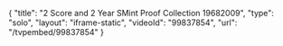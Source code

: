 {
    "title": "2 Score and 2 Year SMint Proof Collection  19682009",
    "type": "solo",
    "layout": "iframe-static",
    "videoId": "99837854",
    "url": "\/tvpembed\/99837854"
}